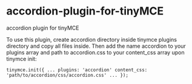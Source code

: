 # accordion-plugin-for-tinyMCE
accordion plugin for tinyMCE

To use this plugin, create accordion directory inside tinymce plugins directory and copy all files inside. Then add the name accordion to your plugins array and path to accordion.css to your content_css array upon tinymce init:

<code>tinymce.init({
  ...
  plugins: 'accordion'
  content_css: 'path/to/accordion/css/accordion.css'
  ...
});
</code>



